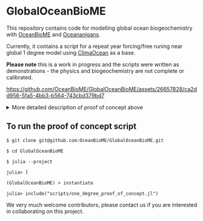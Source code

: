 # GlobalOceanBioME
This repository contains code for modelling global ocean biogeochemistry with [OceanBioME](https://github.com/oceanBioME/oceanBioME.jl) and [Oceananigans](https://github.com/cliMA/oceananigans.jl/).

Currently, it contains a script for a repeat year forcing/free runing near global 1 degree model using [ClimaOcean](https://github.com/cliMA/ClimaOcean.jl) as a base. 

**Please note** this is a work in progress and the scripts were written as demonstrations - the physics and biogeochemistry are not complete or calibrated.

https://github.com/OceanBioME/GlobalOceanBioME/assets/26657828/ca2dd956-5fa5-4bb3-b564-743cbd379bd7

<details>
  <summary>More detailed description of proof of concept above</summary>
  This proof of concept is a 1°x1° near-global run between 75°N and 75°S with 48 vertical levels.
  
  The physics includes isopycnal skew-symmetric diffusivity and a convective adjustment boundary layer closure, and the biogeochemistry is a simple 4-variable nutrient, phytoplankton, zooplankton, detritus model (<a href="https://oceanbiome.github.io/OceanBioME.jl/stable/model_components/biogeochemical/NPZ/">detailed here</a>). 
  
  The physics is initialised with temperature and salinity, and the top boundary is forced with data, from ECCO v4 (as per <a href="https://github.com/CliMA/ClimaOcean.jl">ClimaOcean NearGlobalSimulation</a>), but the biogeochemistry in this simple example is initialised to be uniform across the globe (hence the abrupt change at the start). The surface photosynthetically available radiation for the biogeochemical model is interpolated from NASA ocean colour data.

  This model runs in around 45 minutes per year to run on an Nvidia A100 GPU.
</details>

## To run the proof of concept script

```
$ git clone git@github.com:OceanBioME/GlobalOceanBioME.git

$ cd GlobalOceanBioME

$ julia --project

julia> ]

(GlobalOceanBioME) > instantiate

julia> include("scripts/one_degree_proof_of_concept.jl")
```

We very much welcome contributors, please contact us if you are interested in collaborating on this project.
